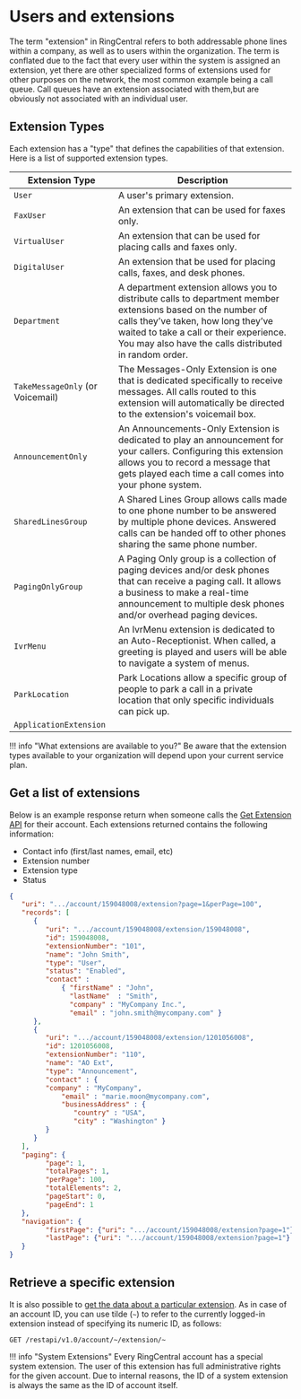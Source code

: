 # Users and extensions

The term "extension" in RingCentral refers to both addressable phone lines within a company, as well as to users within the organization. The term is conflated due to the fact that every user within the system is assigned an extension, yet there are other specialized forms of extensions used for other purposes on the network, the most common example being a call queue. Call queues have an extension associated with them,but are obviously not associated with an individual user. 

## Extension Types

Each extension has a "type" that defines the capabilities of that extension. Here is a list of supported extension types. 

| Extension Type | Description |
|-|-|
| `User`             | A user's primary extension. | 
| `FaxUser`          | An extension that can be used for faxes only. | 
| `VirtualUser`      | An extension that can be used for placing calls and faxes only. | 
| `DigitalUser`      | An extension that be used for placing calls, faxes, and desk phones.  | 
| `Department`       | A department extension allows you to distribute calls to department member extensions based on the number of calls they’ve taken, how long they’ve waited to take a call or their experience. You may also have the calls distributed in random order. | 
| `TakeMessageOnly` (or Voicemail) | The Messages-Only Extension is one that is dedicated specifically to receive messages. All calls routed to this extension will automatically be directed to the extension's voicemail box. | 
| `AnnouncementOnly` | An Announcements-Only Extension is dedicated to play an announcement for your callers. Configuring this extension allows you to record a message that gets played each time a call comes into your phone system. | 
| `SharedLinesGroup` | A Shared Lines Group allows calls made to one phone number to be answered by multiple phone devices. Answered calls can be handed off to other phones sharing the same phone number. |
| `PagingOnlyGroup`  | A Paging Only group is a collection of paging devices and/or desk phones that can receive a paging call. It allows a business to make a real-time announcement to multiple desk phones and/or overhead paging devices. | 
| `IvrMenu`          | An IvrMenu extension is dedicated to an Auto-Receptionist. When called, a greeting is played and users will be able to navigate a system of menus. | 
| `ParkLocation`     | Park Locations allow a specific group of people to park a call in a private location that only specific individuals can pick up. |
| `ApplicationExtension` | | 

!!! info "What extensions are available to you?"
    Be aware that the extension types available to your organization will depend upon your current service plan. 

## Get a list of extensions

Below is an example response return when someone calls the [Get Extension API](https://developers.ringcentral.com/api-reference/Extensions/listExtensions) for their account. Each extensions returned contains the following information:

* Contact info (first/last names, email, etc)
* Extension number
* Extension type
* Status

```json
{
   "uri": ".../account/159048008/extension?page=1&perPage=100",
   "records": [
      {
         "uri": ".../account/159048008/extension/159048008",
         "id": 159048008,
         "extensionNumber": "101",
         "name": "John Smith",
         "type": "User",
         "status": "Enabled",
         "contact" : 
             { "firstName" : "John",
               "lastName"  : "Smith",
               "company" : "MyCompany Inc.",
               "email" : "john.smith@mycompany.com" }  
      },
      {
         "uri": ".../account/159048008/extension/1201056008",
         "id": 1201056008,
         "extensionNumber": "110",
         "name": "AO Ext",
         "type": "Announcement",
         "contact" : {
	     "company" : "MyCompany",
             "email" : "marie.moon@mycompany.com",
             "businessAddress" : {
                "country" : "USA", 
                "city" : "Washington" }
         }
      }
   ],
   "paging": {
         "page": 1,
         "totalPages": 1,
         "perPage": 100,
         "totalElements": 2,
         "pageStart": 0,
         "pageEnd": 1
   },
   "navigation": {
         "firstPage": {"uri": ".../account/159048008/extension?page=1"},
         "lastPage": {"uri": ".../account/159048008/extension?page=1"}
   }
}
```

## Retrieve a specific extension

It is also possible to [get the data about a particular extension](https://developers.ringcentral.com/api-reference/User-Settings/readExtension). As in case of an account ID, you can use tilde (`~`) to refer to the currently logged-in extension instead of specifying its numeric ID, as follows:

    GET /restapi/v1.0/account/~/extension/~ 

!!! info "System Extensions"
    Every RingCentral account has a special system extension. The user of this extension has full administrative rights for the given account. Due to internal reasons, the ID of a system extension is always the same as the ID of account itself.
